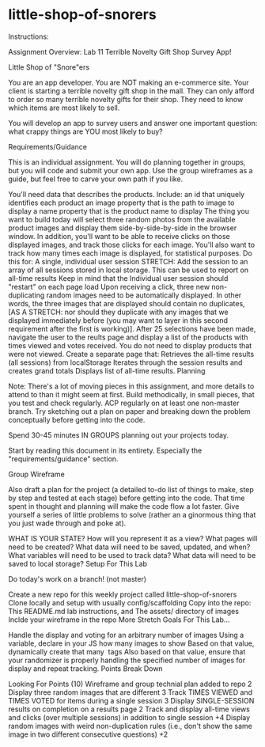 # little-shop-of-snorers

Instructions:

Assignment Overview: Lab 11
Terrible Novelty Gift Shop Survey App!

Little Shop of "Snore"ers

You are an app developer. You are NOT making an e-commerce site. Your client is starting a terrible novelty gift shop in the mall. They can only afford to order so many terrible novelty gifts for their shop. They need to know which items are most likely to sell.

You will develop an app to survey users and answer one important question: what crappy things are YOU most likely to buy?

Requirements/Guidance

This is an individual assignment. You will do planning together in groups, but you will code and submit your own app. Use the group wireframes as a guide, but feel free to carve your own path if you like.

You'll need data that describes the products. Include:
an id that uniquely identifies each product
an image property that is the path to image to display
a name property that is the product name to display
The thing you want to build today will select three random photos from the available product images and display them side-by-side-by-side in the browser window.
In addition, you'll want to be able to receive clicks on those displayed images, and track those clicks for each image. You'll also want to track how many times each image is displayed, for statistical purposes. Do this for:
A single, individual user session
STRETCH: Add the session to an array of all sessions stored in local storage. This can be used to report on all-time results
Keep in mind that the Individual user session should "restart" on each page load
Upon receiving a click, three new non-duplicating random images need to be automatically displayed. In other words, the three images that are displayed should contain no duplicates, [AS A STRETCH: nor should they duplicate with any images that we displayed immediately before (you may want to layer in this second requirement after the first is working)].
After 25 selections have been made, navigate the user to the reults page and display a list of the products with times viewed and votes received. You do not need to display products that were not viewed.
Create a separate page that:
Retrieves the all-time results (all sessions) from localStorage
Iterates through the session results and creates grand totals
Displays list of all-time results.
Planning

Note: There's a lot of moving pieces in this assignment, and more details to attend to than it might seem at first. Build methodically, in small pieces, that you test and check regularly. ACP regularly on at least one non-master branch. Try sketching out a plan on paper and breaking down the problem conceptually before getting into the code.

Spend 30-45 minutes IN GROUPS planning out your projects today.

Start by reading this document in its entirety. Especially the "requirements/guidance" section.

Group Wireframe

Also draft a plan for the project (a detailed to-do list of things to make, step by step and tested at each stage) before getting into the code. That time spent in thought and planning will make the code flow a lot faster. Give yourself a series of little problems to solve (rather an a ginormous thing that you just wade through and poke at).

WHAT IS YOUR STATE? How will you represent it as a view?
What pages will need to be created?
What data will need to be saved, updated, and when?
What variables will need to be used to track data?
What data will need to be saved to local storage?
Setup For This Lab

Do today's work on a branch! (not master)

Create a new repo for this weekly project called little-shop-of-snorers
Clone locally and setup with usually config/scaffolding
Copy into the repo:
This README.md lab instructions, and
The assets/ directory of images
Inclde your wireframe in the repo
More Stretch Goals For This Lab...

Handle the display and voting for an arbitrary number of images
Using a variable, declare in your JS how many images to show
Based on that value, dynamically create that many <img> tags
Also based on that value, ensure that your randomizer is properly handling the specified number of images for display and repeat tracking.
Points Break Down

Looking For	Points (10)
Wireframe and group technial plan added to repo	2
Display three random images that are different	3
Track TIMES VIEWED and TIMES VOTED for items during a single session	3
Display SINGLE-SESSION results on completion on a results page	2
Track and display all-time views and clicks (over multiple sessions) in addition to single session	+4
Display random images with weird non-duplication rules (i.e., don't show the same image in two different consecutive questions)	+2